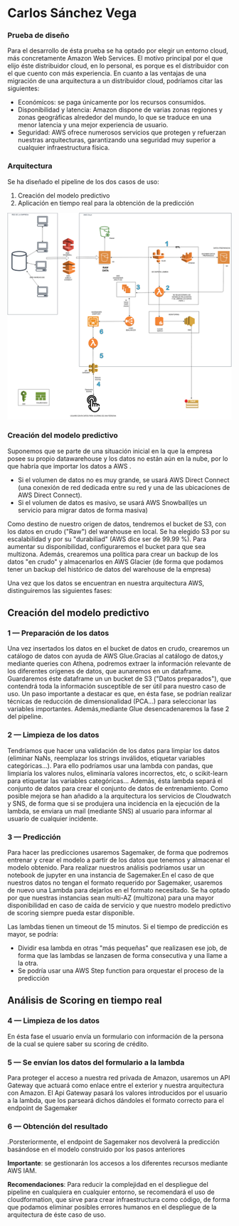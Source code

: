 # Carlos Sánchez Vega

### Prueba de diseño

Para el desarrollo de ésta prueba se ha optado por elegir un entorno cloud, más concretamente Amazon Web Services. 
El motivo principal por el que elijo éste distribuidor cloud, en lo personal, es porque es el distribuidor con el que cuento con más experiencia.
En cuanto a las ventajas de una migración de una arquitectura a un distribuidor cloud, podríamos citar las siguientes: 
  - Económicos: se paga únicamente por los recursos consumidos.
  - Disponibilidad y latencia: Amazon dispone de varias zonas regiones y zonas geográficas alrededor del mundo, lo que se traduce en una menor latencia y una mejor experiencia de usuario. 
  - Seguridad: AWS ofrece numerosos servicios que protegen y refuerzan nuestras arquitecturas, garantizando una seguridad muy superior a cualquier infraestructura física.


### Arquitectura
Se ha diseñado el pipeline de los dos casos de uso:
1. Creación del modelo predictivo
2. Aplicación en tiempo real para la obtención de la predicción

![AWS Pipeline](AWSPipeline.png "Aws pipeline")

### Creación del modelo predictivo

Suponemos que se parte de una situación inicial en la que la empresa posee su propio datawarehouse y los datos no están aún en la nube, por lo que habría que importar los datos a AWS .
- Si el volumen de datos no es muy grande, se usará AWS Direct Connect (una conexión de red dedicada entre su red y una de las ubicaciones de AWS Direct Connect).
- Si el volumen de datos es masivo, se usará AWS Snowball(es un servicio para migrar datos de forma masiva)

Como destino de nuestro origen de datos, tendremos el bucket de S3, con los datos en crudo ("Raw") del warehouse en local.
Se ha elegido S3 por su escalabilidad y por su "durabiliad" (AWS dice ser de 99.99 %). Para aumentar su disponibilidad, configuraremos el bucket para que sea multizona.
Además, crearemos una política para crear un backup de los datos "en crudo" y almacenarlos en AWS Glacier (de forma que podamos tener un backup del histórico de datos del warehouse de la empresa)

Una vez que los datos se encuentran en nuestra arquitectura AWS, distinguiremos las siguientes fases:

## Creación del modelo predictivo

 ### 1 — Preparación de los datos
Una vez insertados los datos en el bucket de datos en crudo, crearemos un catálogo de datos con ayuda de AWS Glue.Gracias al catálogo de datos,y mediante queries con Athena, podremos extraer la información relevante de los diferentes orígenes de datos, que aunaremos en un dataframe.
Guardaremos  éste dataframe un un bucket de S3 ("Datos preparados"), que contendrá toda la información susceptible de ser útil para nuestro caso de uso. Un paso importante a destacar es que, en ésta fase, se podrían realizar técnicas de reducción de dimensionalidad (PCA...) para seleccionar las variables importantes.
Además,mediante Glue desencadenaremos la fase 2 del pipeline.

 ### 2 — Limpieza de los datos
Tendríamos que hacer una validación de los datos para limpiar los datos (eliminar NaNs, reemplazar los strings inválidos, etiquetar variables categóricas...). Para ello podríamos usar una lambda con pandas, que limpiaría los valores nulos, eliminaría valores incorrectos, etc, o scikit-learn para etiquetar las variables categóricas...
Además, ésta lambda separá  el conjunto de datos para crear el conjunto de datos de entrenamiento.
Como posible mejora se han añadido a la arquitectura los servicios de Cloudwatch  y SNS, de forma que si se produjera una incidencia en la ejecución de la lambda, se enviara un mail (mediante SNS) al usuario para informar al usuario de cualquier incidente.


### 3 — Predicción
Para hacer las predicciones usaremos Sagemaker, de forma que podremos entrenar y crear el modelo a partir de los datos que tenemos y almacenar el modelo obtenido. Para realizar nuestros análisis podríamos usar un notebook de jupyter en una instancia de Sagemaker.En el caso de que nuestros datos no tengan el formato requerido por Sagemaker, usaremos de nuevo una Lambda para dejarlos en el formato necesitado.
Se ha optado por que nuestras instancias sean multi-AZ (multizona) para una mayor disponibilidad en caso de caída de servicio y que nuestro modelo predictivo de scoring siempre pueda estar disponible.


Las lambdas tienen un timeout de 15 minutos. Si el tiempo de predicción es mayor, se podría:
 - Dividir esa lambda en otras "más pequeñas" que realizasen ese job, de forma que las lambdas se lanzasen de forma consecutiva y una llame a la otra. 
 - Se podría usar una AWS Step function para orquestar el proceso de la predicción

## Análisis de Scoring en tiempo real


### 4 — Limpieza de los datos
En ésta fase el usuario envía un formulario con información de la persona de la cual se quiere saber su scoring de crédito. 


### 5 — Se envían los datos del formulario a la lambda
Para proteger el acceso a nuestra red privada de Amazon, usaremos un API Gateway que actuará como enlace entre el exterior y nuestra arquitectura con Amazon. El Api Gateway pasará los valores introducidos por el usuario a la lambda, que los parseará dichos dándoles el formato correcto para el endpoint de Sagemaker

### 6 — Obtención del resultado
.Porsteriormente, el endpoint de Sagemaker nos devolverá la predicción basándose en el modelo construido por los pasos anteriores

**Importante**: se gestionarán los accesos a los diferentes recursos mediante AWS IAM.

**Recomendaciones**: Para reducir la complejidad en el despliegue del pipeline en cualquiera en cualquier entorno, se recomendará el uso de cloudformation, que sirve para crear infraestructura como código, de forma que podamos eliminar posibles errores humanos en el despliegue de la arquitectura de éste caso de uso.


```python

```
